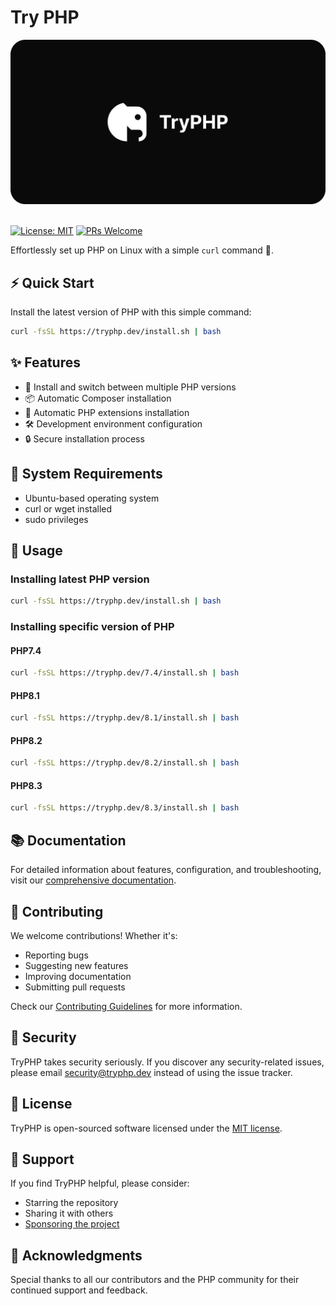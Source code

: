 # Try PHP

<img src="public/cover.png" alt="TryPHP's logo">
<br><br>

[![License: MIT](https://img.shields.io/badge/License-MIT-brightgreen.svg)](https://opensource.org/licenses/MIT)
[![PRs Welcome](https://img.shields.io/badge/PRs-welcome-brightgreen.svg)](CONTRIBUTING.md)

Effortlessly set up PHP on Linux with a simple `curl` command 🚀.

## ⚡️ Quick Start

Install the latest version of PHP with this simple command:

```sh
curl -fsSL https://tryphp.dev/install.sh | bash
```

## ✨ Features

- 🔄 Install and switch between multiple PHP versions
- 📦 Automatic Composer installation
- 🧩 Automatic PHP extensions installation
- 🛠️ Development environment configuration
- 🔒 Secure installation process

## 🔧 System Requirements

- Ubuntu-based operating system
- curl or wget installed
- sudo privileges

## 🚀 Usage

### Installing latest PHP version

```sh
curl -fsSL https://tryphp.dev/install.sh | bash
```

### Installing specific version of PHP

#### PHP7.4

```sh
curl -fsSL https://tryphp.dev/7.4/install.sh | bash
```

#### PHP8.1

```sh
curl -fsSL https://tryphp.dev/8.1/install.sh | bash
```

#### PHP8.2

```sh
curl -fsSL https://tryphp.dev/8.2/install.sh | bash
```

#### PHP8.3

```sh
curl -fsSL https://tryphp.dev/8.3/install.sh | bash
```

## 📚 Documentation

For detailed information about features, configuration, and troubleshooting, visit our [comprehensive documentation](https://tryphp.dev).

## 🤝 Contributing

We welcome contributions! Whether it's:

- Reporting bugs
- Suggesting new features
- Improving documentation
- Submitting pull requests

Check our [Contributing Guidelines](CONTRIBUTING.md) for more information.

## 🔐 Security

TryPHP takes security seriously. If you discover any security-related issues, please email <security@tryphp.dev> instead of using the issue tracker.

## 📝 License

TryPHP is open-sourced software licensed under the [MIT license](LICENSE).

## 💖 Support

If you find TryPHP helpful, please consider:

- Starring the repository
- Sharing it with others
- [Sponsoring the project](https://github.com/sponsors/the-dijkstra)

## 🙏 Acknowledgments

Special thanks to all our contributors and the PHP community for their continued support and feedback.

